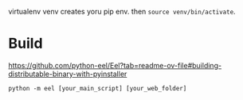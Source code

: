 virtualenv venv creates yoru pip env.  then `source venv/bin/activate`.




# Build


https://github.com/python-eel/Eel?tab=readme-ov-file#building-distributable-binary-with-pyinstaller

`python -m eel [your_main_script] [your_web_folder]`